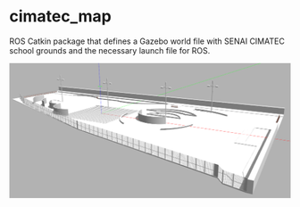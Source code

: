 # cimatec_map

ROS Catkin package that defines a Gazebo world file with SENAI CIMATEC school grounds and the necessary launch file for ROS.

![Image of Gazebo with our map loaded](doc/cimatec_gazebo.png)

